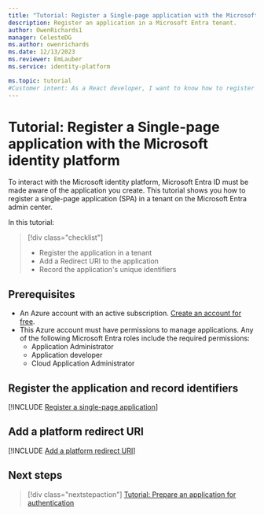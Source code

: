```yaml
---
title: "Tutorial: Register a Single-page application with the Microsoft identity platform"
description: Register an application in a Microsoft Entra tenant.
author: OwenRichards1
manager: CelesteDG
ms.author: owenrichards
ms.date: 12/13/2023
ms.reviewer: EmLauber
ms.service: identity-platform

ms.topic: tutorial
#Customer intent: As a React developer, I want to know how to register my application with the Microsoft identity platform so that the security token service can issue access tokens to client applications that request them.
---
```


# Tutorial: Register a Single-page application with the Microsoft identity platform

To interact with the Microsoft identity platform, Microsoft Entra ID must be made aware of the application you create. This tutorial shows you how to register a single-page application (SPA) in a tenant on the Microsoft Entra admin center.

In this tutorial:

> [!div class="checklist"]
>
> * Register the application in a tenant
> * Add a Redirect URI to the application
> * Record the application's unique identifiers

## Prerequisites

* An Azure account with an active subscription. [Create an account for free](https://azure.microsoft.com/free/).
* This Azure account must have permissions to manage applications. Any of the following Microsoft Entra roles include the required permissions:
  * Application Administrator
  * Application developer
  * Cloud Application Administrator

## Register the application and record identifiers

[!INCLUDE [Register a single-page application](./includes/register-app/spa-common/register-application-spa-common.md)]

## Add a platform redirect URI

[!INCLUDE [Add a platform redirect URI](./includes/register-app/spa-common/add-platform-redirect-spa-port-3000.md)]

## Next steps

> [!div class="nextstepaction"]
> [Tutorial: Prepare an application for authentication](tutorial-single-page-app-react-prepare-spa.md)